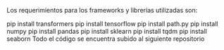 Los requerimientos para los frameworks y librerías utilizadas son:

pip install transformers
pip install tensorflow
pip install path.py
pip install numpy
pip install pandas
pip install sklearn
pip install tqdm
pip install seaborn
Todo el código se encuentra subido al siguiente repositorio